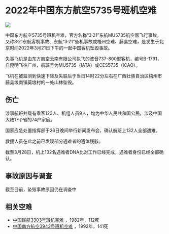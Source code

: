 # 2022年中国东方航空5735号班机空难

![](/img/accident/China_Eastern_Airlines_Flight_5735_flight_path_zh-cn.svg)

中国东方航空5735号班机空难，官方名称“3·21”东航MU5735航空器飞行事故，又称3·21东航客机事故、东航“3·21”坠机事故或梧州空难、藤县空难，是发生于北京时间2022年3月21日下午的一起中国客机坠毁事故。

失事飞机是由东方航空云南有限公司执飞的波音737-800型客机，编号B-1791，自昆明飞往广州，航班号为MU5735（IATA）或CES5735（ICAO）。

飞机在被监测到快速下降及失联后于当日14时22分左右在广西壮族自治区梧州市藤县埌南镇莫埌村的一处山林坠毁。

## 伤亡

涉事航班共载有乘客123人、机组人员9人，均为中华人民共和国公民，涉及中国大陆17个省的74户家庭。

国家应急处置指挥部于26日晚间举行新闻发布会，确认航班上132人全部遇难。

救援人员在此之前已发现部分遇难者的遗体残骸。

截至3月28日，机上132名遇难者DNA比对工作已经完成，遇难者身份已经全部确认。

## 事故原因与调查

截至目前，坠毁事故原因仍在调查中

## 相关空难

- [中国民航3303号班机空难](https://zh.wikipedia.org/wiki/%E4%B8%AD%E5%9B%BD%E6%B0%91%E8%88%AA3303%E5%8F%B7%E7%8F%AD%E6%9C%BA%E7%A9%BA%E9%9A%BE)
  ，1982年，112死
- [中国南方航空3943号班机空难](https://zh.wikipedia.org/wiki/%E4%B8%AD%E5%9B%BD%E5%8D%97%E6%96%B9%E8%88%AA%E7%A9%BA3943%E5%8F%B7%E7%8F%AD%E6%9C%BA%E7%A9%BA%E9%9A%BE)
  ，1992年，141死
